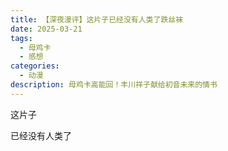 ```yaml
---
title: 【深夜漫评】这片子已经没有人类了跌丝袜
date: 2025-03-21
tags:
  - 母鸡卡
  - 感想
categories:
  - 动漫
description: 母鸡卡高能回！丰川祥子献给初音未来的情书
---
```

这片子

已经没有人类了
